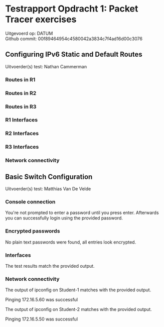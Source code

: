 # Testrapport Opdracht 1: Packet Tracer exercises

Uitgevoerd op: DATUM  
Github commit:  00f89464954c4580042a3834c7f4ad16d00c3076  

## Configuring IPv6 Static and Default Routes
Uitvoerder(s) test: Nathan Cammerman  

### Routes in R1
### Routes in R2
### Routes in R3
### R1 Interfaces
### R2 Interfaces
### R3 Interfaces
### Network connectivity


## Basic Switch Configuration
Uitvoerder(s) test: Matthias Van De Velde  

### Console connection
You're not prompted to enter a password until you press enter. Afterwards you can successfully login using the provided password.

### Encrypted passwords
No plain text passwords were found, all entries look encrypted.

### Interfaces
The test results match the provided output.

### Network connectivity
The output of ipconfig on Student-1 matches with the provided output.

Pinging 172.16.5.60 was successful

The output of ipconfig on Student-2 matches with the provided output.

Pinging 172.16.5.50 was successful